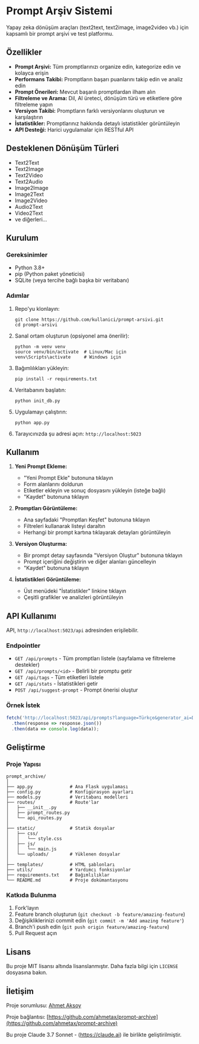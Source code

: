 # Prompt Arşiv Sistemi

Yapay zeka dönüşüm araçları (text2text, text2image, image2video vb.) için kapsamlı bir prompt arşivi ve test platformu.

## Özellikler

- **Prompt Arşivi:** Tüm promptlarınızı organize edin, kategorize edin ve kolayca erişin
- **Performans Takibi:** Promptların başarı puanlarını takip edin ve analiz edin
- **Prompt Önerileri:** Mevcut başarılı promptlardan ilham alın
- **Filtreleme ve Arama:** Dil, AI üreteci, dönüşüm türü ve etiketlere göre filtreleme yapın
- **Versiyon Takibi:** Promptların farklı versiyonlarını oluşturun ve karşılaştırın
- **İstatistikler:** Promptlarınız hakkında detaylı istatistikler görüntüleyin
- **API Desteği:** Harici uygulamalar için RESTful API 

## Desteklenen Dönüşüm Türleri

- Text2Text
- Text2Image
- Text2Video
- Text2Audio
- Image2Image
- Image2Text
- Image2Video
- Audio2Text
- Video2Text
- ve diğerleri...

## Kurulum

### Gereksinimler

- Python 3.8+
- pip (Python paket yöneticisi)
- SQLite (veya tercihe bağlı başka bir veritabanı)

### Adımlar

1. Repo'yu klonlayın:
   ```
   git clone https://github.com/kullanici/prompt-arsivi.git
   cd prompt-arsivi
   ```

2. Sanal ortam oluşturun (opsiyonel ama önerilir):
   ```
   python -m venv venv
   source venv/bin/activate  # Linux/Mac için
   venv\Scripts\activate     # Windows için
   ```

3. Bağımlılıkları yükleyin:
   ```
   pip install -r requirements.txt
   ```

4. Veritabanını başlatın:
   ```
   python init_db.py
   ```

5. Uygulamayı çalıştırın:
   ```
   python app.py
   ```

6. Tarayıcınızda şu adresi açın: `http://localhost:5023`

## Kullanım

1. **Yeni Prompt Ekleme:**
   - "Yeni Prompt Ekle" butonuna tıklayın
   - Form alanlarını doldurun
   - Etiketler ekleyin ve sonuç dosyasını yükleyin (isteğe bağlı)
   - "Kaydet" butonuna tıklayın

2. **Promptları Görüntüleme:**
   - Ana sayfadaki "Promptları Keşfet" butonuna tıklayın
   - Filtreleri kullanarak listeyi daraltın
   - Herhangi bir prompt kartına tıklayarak detayları görüntüleyin

3. **Versiyon Oluşturma:**
   - Bir prompt detay sayfasında "Versiyon Oluştur" butonuna tıklayın
   - Prompt içeriğini değiştirin ve diğer alanları güncelleyin
   - "Kaydet" butonuna tıklayın

4. **İstatistikleri Görüntüleme:**
   - Üst menüdeki "İstatistikler" linkine tıklayın
   - Çeşitli grafikler ve analizleri görüntüleyin

## API Kullanımı

API, `http://localhost:5023/api` adresinden erişilebilir.

### Endpointler

- `GET /api/prompts` - Tüm promptları listele (sayfalama ve filtreleme destekler)
- `GET /api/prompts/<id>` - Belirli bir promptu getir
- `GET /api/tags` - Tüm etiketleri listele
- `GET /api/stats` - İstatistikleri getir
- `POST /api/suggest-prompt` - Prompt önerisi oluştur

### Örnek İstek

```javascript
fetch('http://localhost:5023/api/prompts?language=Türkçe&generator_ai=DALL-E 3')
  .then(response => response.json())
  .then(data => console.log(data));
```

## Geliştirme

### Proje Yapısı

```
prompt_archive/
│
├── app.py              # Ana Flask uygulaması
├── config.py           # Konfigürasyon ayarları
├── models.py           # Veritabanı modelleri
├── routes/             # Route'lar
│   ├── __init__.py
│   ├── prompt_routes.py
│   └── api_routes.py
│
├── static/             # Statik dosyalar
│   ├── css/
│   │   └── style.css
│   ├── js/
│   │   └── main.js
│   └── uploads/        # Yüklenen dosyalar
│
├── templates/          # HTML şablonları
├── utils/              # Yardımcı fonksiyonlar
├── requirements.txt    # Bağımlılıklar
└── README.md           # Proje dokümantasyonu
```

### Katkıda Bulunma

1. Fork'layın
2. Feature branch oluşturun (`git checkout -b feature/amazing-feature`)
3. Değişikliklerinizi commit edin (`git commit -m 'Add amazing feature'`)
4. Branch'i push edin (`git push origin feature/amazing-feature`)
5. Pull Request açın

## Lisans

Bu proje MIT lisansı altında lisanslanmıştır. Daha fazla bilgi için `LICENSE` dosyasına bakın.

## İletişim

Proje sorumlusu: [Ahmet Aksoy](mailto:ahmetax@gmail.com)

Proje bağlantısı: [https://github.com/ahmetax/prompt-archive](https://github.com/ahmetax/prompt-archive)

Bu proje Claude 3.7 Sonnet - (https://claude.ai) ile birlikte geliştirilmiştir.
